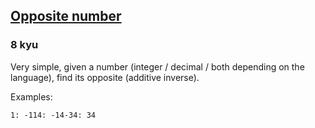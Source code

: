 <h2><a href=https://www.codewars.com/kata/56dec885c54a926dcd001095/train/ruby target="_blank">Opposite number</a></h2><h3>8 kyu</h3><p>Very simple, given a number (integer / decimal / both depending on the language), find its opposite (additive inverse).</p><p>Examples:</p><pre style="position: relative;"><code>1: -114: -14-34: 34</code><div class="open_grepper_editor" title="Edit &amp; Save To Grepper"></div></pre>